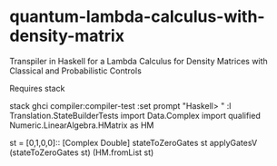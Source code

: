 # quantum-lambda-calculus-with-density-matrix
Transpiler in Haskell for a Lambda Calculus for Density Matrices with Classical and Probabilistic Controls


Requires stack


stack ghci compiler:compiler-test
:set prompt "Haskell> "
:l Translation.StateBuilderTests
import           Data.Complex
import qualified Numeric.LinearAlgebra.HMatrix as HM

st = [0,1,0,0]:: [Complex Double]
stateToZeroGates st
applyGatesV (stateToZeroGates st) (HM.fromList st)

